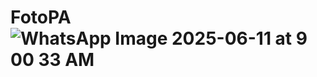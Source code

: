 # FotoPA![WhatsApp Image 2025-06-11 at 9 00 33 AM](https://github.com/user-attachments/assets/763a94c0-444a-453b-b06b-ab5fcee7067f)
